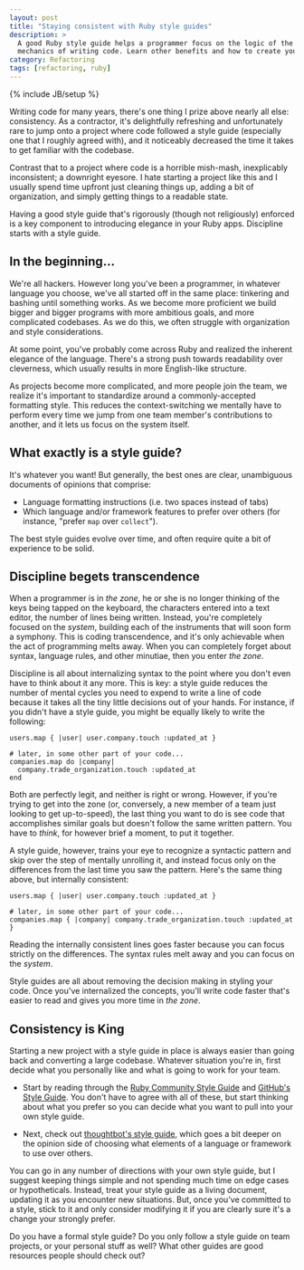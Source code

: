 ```yaml
---
layout: post
title: "Staying consistent with Ruby style guides"
description: >
  A good Ruby style guide helps a programmer focus on the logic of the system and less about the
  mechanics of writing code. Learn other benefits and how to create your own.
category: Refactoring
tags: [refactoring, ruby]
---
```

{% include JB/setup %}

Writing code for many years, there's one thing I prize above nearly all else: consistency. As a
contractor, it's delightfully refreshing and unfortunately rare to jump onto a project where code
followed a style guide (especially one that I roughly agreed with), and it noticeably decreased the
time it takes to get familiar with the codebase.

Contrast that to a project where code is a horrible mish-mash, inexplicably inconsistent; a
downright eyesore. I hate starting a project like this and I usually spend time upfront just
cleaning things up, adding a bit of organization, and simply getting things to a readable
state.

Having a good style guide that's rigorously (though not religiously) enforced is a key component
to introducing elegance in your Ruby apps. Discipline starts with a style guide.

## In the beginning...

We're all hackers. However long you've been a programmer, in whatever language you choose, we've
all started off in the same place: tinkering and bashing until something works. As we become more
proficient we build bigger and bigger programs with more ambitious goals, and more complicated
codebases. As we do this, we often struggle with organization and style considerations.

At some point, you've probably come across Ruby and realized the inherent elegance of the
language. There's a strong push towards readability over cleverness, which usually results in more
English-like structure.

As projects become more complicated, and more people join the team, we realize it's important to
standardize around a commonly-accepted formatting style. This reduces the context-switching we
mentally have to perform every time we jump from one team member's contributions to another, and
it lets us focus on the system itself.

## What exactly is a style guide?

It's whatever you want! But generally, the best ones are clear, unambiguous documents of opinions
that comprise:

  * Language formatting instructions (i.e. two spaces instead of tabs)
  * Which language and/or framework features to prefer over others (for instance, "prefer `map`
    over `collect`").

The best style guides evolve over time, and often require quite a bit of experience to be solid.

## Discipline begets transcendence

When a programmer is in _the zone_, he or she is no longer thinking of the keys being tapped on the
keyboard, the characters entered into a text editor, the number of lines being written. Instead,
you're completely focused on the _system_, building each of the instruments that will soon form a
symphony. This is coding transcendence, and it's only achievable when the act of programming melts
away. When you can completely forget about syntax, language rules, and other minutiae, then you
enter _the zone_.

Discipline is all about internalizing syntax to the point where you don't even have to think about
it any more. This is key: a style guide reduces the number of mental cycles you need to expend to
write a line of code because it takes all the tiny little decisions out of your hands. For
instance, if you didn't have a style guide, you might be equally likely to write the following:

    users.map { |user| user.company.touch :updated_at }

    # later, in some other part of your code...
    companies.map do |company|
      company.trade_organization.touch :updated_at
    end

Both are perfectly legit, and neither is right or wrong. However, if you're trying to get into the
zone (or, conversely, a new member of a team just looking to get up-to-speed), the last thing you
want to do is see code that accomplishes similar goals but doesn't follow the same written
pattern. You have to _think_, for however brief a moment, to put it together.

A style guide, however, trains your eye to recognize a syntactic pattern and skip over the step of
mentally unrolling it, and instead focus only on the differences from the last time you saw the
pattern. Here's the same thing above, but internally consistent:

    users.map { |user| user.company.touch :updated_at }

    # later, in some other part of your code...
    companies.map { |company| company.trade_organization.touch :updated_at }

Reading the internally consistent lines goes faster because you can focus strictly on the
differences. The syntax rules melt away and you can focus on the _system_.

Style guides are all about removing the decision making in styling your code. Once you've
internalized the concepts, you'll write code faster that's easier to read and gives you more time
in _the zone_.

## Consistency is King

Starting a new project with a style guide in place is always easier than going back and converting
a large codebase. Whatever situation you're in, first decide what you personally like and what is
going to work for your team.

  * Start by reading through the [Ruby Community Style Guide](https://github.com/bbatsov/ruby-style-guide)
    and [GitHub's Style Guide](https://github.com/styleguide/ruby). You don't have to agree with all
    of these, but start thinking about what you prefer so you can decide what you want to pull into
    your own style guide.

  * Next, check out [thoughtbot's style guide](https://github.com/thoughtbot/guides/tree/master/style),
    which goes a bit deeper on the opinion side of choosing what elements of a language or framework
    to use over others.

You can go in any number of directions with your own style guide, but I suggest keeping things simple
and not spending much time on edge cases or hypotheticals. Instead, treat your style guide as a
living document, updating it as you encounter new situations. But, once you've committed to a
style, stick to it and only consider modifying it if you are clearly sure it's a change your
strongly prefer.

Do you have a formal style guide? Do you only follow a style guide on team projects, or your
personal stuff as well? What other guides are good resources people should check out?
